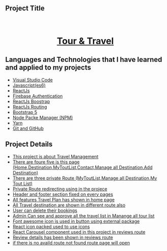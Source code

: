 <!-- PROJECT Title -->

## Project Title

<br />
  <h1 align="center"><a target="_blank" href="https://tour-and-travel-f06af.web.app/">Tour & Travel</a></h1>

  <!-- Languages and Technologies -->

## Languages and Technologies that I have learned and applied to my projects

- [Visual Studio Code](#visula-studio-code)
- [Javascript(es6)](#js-es6)
- [ReactJs](#ReactJs)
- [Firebase Authentication](#firebase)
- [ReactJs Boostrap](#ReactJs-Bootstrap)
- [ReactJs Routing](#ReactJs-routing)
- [Bootstrap 5](#bootstrap5)
- [Node Packe Manager (NPM)](#npm)
- [Yarn](#yarn)
- [Git and GitHub](#git)

## Project Details

- [This project is about Travel Management](#threeColumn)
- [There are foure five is this page (Home,Destination,MyToutList,Contact,Manage all Destination,Add Destination)](#react-router)
- [There are three private Route (MyToutList,Manage all Destination,My Tout List)](#react-private-route)
- [Private Route redirecting using in the projece](#react-private-route)
- [Header and footer section fixed on every pages](#header-footer)
- [All features Travel Plan has shown in home page](#features)
- [All Travel destination are shown in different route also](#different-route)
- [User can delete their bookings](#different-route)
- [Admin Can see and approve all the travel list in Manange all tour list](#different-route)
- [Font awesome icon is used in button using external package](#font-awesome)
- [React icon packed used to use icons](#react-rating)
- [React Carousel component used in this project in reviews route](#react-carousel)
- [Review details has been shown in reviews route](#reviews-details)
- [if there is no availd route not found route page will open](#NotFout-route)
